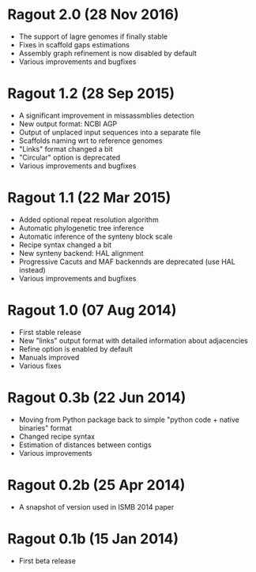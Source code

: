 Ragout 2.0 (28 Nov 2016)
========================
* The support of lagre genomes if finally stable
* Fixes in scaffold gaps estimations
* Assembly graph refinement is now disabled by default
* Various improvements and bugfixes

Ragout 1.2 (28 Sep 2015)
========================
* A significant improvement in missassmblies detection
* New output format: NCBI AGP
* Output of unplaced input sequences into a separate file
* Scaffolds naming wrt to reference genomes
* "Links" format changed a bit
* "Circular" option is deprecated
* Various improvements and bugfixes

Ragout 1.1 (22 Mar 2015)
================
* Added optional repeat resolution algorithm
* Automatic phylogenetic tree inference
* Automatic inference of the synteny block scale
* Recipe syntax changed a bit
* New synteny backend: HAL alignment
* Progressive Cacuts and MAF backennds are deprecated (use HAL instead)
* Various improvements and bugfixes

Ragout 1.0 (07 Aug 2014)
=====================
* First stable release
* New "links" output format with detailed information about adjacencies
* Refine option is enabled by default
* Manuals improved
* Various fixes

Ragout 0.3b (22 Jun 2014)
======================
* Moving from Python package back to simple "python code + native binaries" format
* Changed recipe syntax
* Estimation of distances between contigs
* Various improvements

Ragout 0.2b (25 Apr 2014)
======================
* A snapshot of version used in ISMB 2014 paper

Ragout 0.1b (15 Jan 2014)
======================
* First beta release
